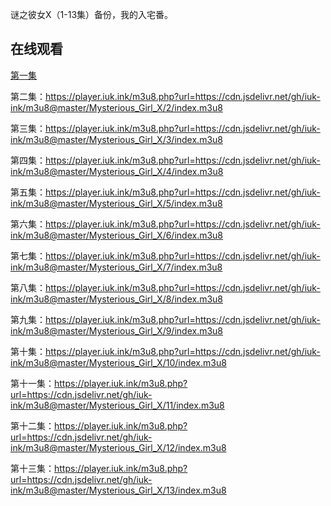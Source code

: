 谜之彼女X（1-13集）备份，我的入宅番。

## 在线观看

[](?_blank)
<a href="https://player.iuk.ink/m3u8.php?url=https://cdn.jsdelivr.net/gh/iuk-ink/m3u8@master/Mysterious_Girl_X/1/index.m3u8" target="_blank">第一集</a>


第二集：https://player.iuk.ink/m3u8.php?url=https://cdn.jsdelivr.net/gh/iuk-ink/m3u8@master/Mysterious_Girl_X/2/index.m3u8

第三集：https://player.iuk.ink/m3u8.php?url=https://cdn.jsdelivr.net/gh/iuk-ink/m3u8@master/Mysterious_Girl_X/3/index.m3u8

第四集：https://player.iuk.ink/m3u8.php?url=https://cdn.jsdelivr.net/gh/iuk-ink/m3u8@master/Mysterious_Girl_X/4/index.m3u8

第五集：https://player.iuk.ink/m3u8.php?url=https://cdn.jsdelivr.net/gh/iuk-ink/m3u8@master/Mysterious_Girl_X/5/index.m3u8

第六集：https://player.iuk.ink/m3u8.php?url=https://cdn.jsdelivr.net/gh/iuk-ink/m3u8@master/Mysterious_Girl_X/6/index.m3u8

第七集：https://player.iuk.ink/m3u8.php?url=https://cdn.jsdelivr.net/gh/iuk-ink/m3u8@master/Mysterious_Girl_X/7/index.m3u8

第八集：https://player.iuk.ink/m3u8.php?url=https://cdn.jsdelivr.net/gh/iuk-ink/m3u8@master/Mysterious_Girl_X/8/index.m3u8

第九集：https://player.iuk.ink/m3u8.php?url=https://cdn.jsdelivr.net/gh/iuk-ink/m3u8@master/Mysterious_Girl_X/9/index.m3u8

第十集：https://player.iuk.ink/m3u8.php?url=https://cdn.jsdelivr.net/gh/iuk-ink/m3u8@master/Mysterious_Girl_X/10/index.m3u8

第十一集：https://player.iuk.ink/m3u8.php?url=https://cdn.jsdelivr.net/gh/iuk-ink/m3u8@master/Mysterious_Girl_X/11/index.m3u8

第十二集：https://player.iuk.ink/m3u8.php?url=https://cdn.jsdelivr.net/gh/iuk-ink/m3u8@master/Mysterious_Girl_X/12/index.m3u8

第十三集：https://player.iuk.ink/m3u8.php?url=https://cdn.jsdelivr.net/gh/iuk-ink/m3u8@master/Mysterious_Girl_X/13/index.m3u8
